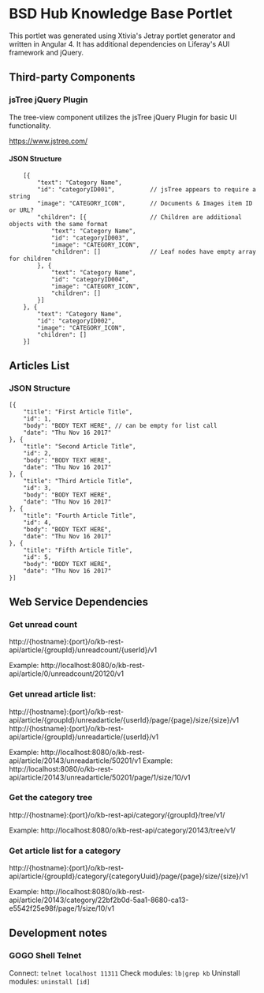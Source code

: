 # BSD Hub Knowledge Base Portlet

This portlet was generated using Xtivia's Jetray portlet generator and written in Angular 4. It has additional dependencies on Liferay's AUI framework and jQuery.

## Third-party Components

### jsTree jQuery Plugin

The tree-view component utilizes the jsTree jQuery Plugin for basic UI functionality.

https://www.jstree.com/

#### JSON Structure

```
    [{
        "text": "Category Name",
        "id": "categoryID001",          // jsTree appears to require a string
        "image": "CATEGORY_ICON",       // Documents & Images item ID or URL?
        "children": [{                  // Children are additional objects with the same format
            "text": "Category Name",
            "id": "categoryID003",
            "image": "CATEGORY_ICON",
            "children": []              // Leaf nodes have empty array for children
        }, {
            "text": "Category Name",
            "id": "categoryID004",
            "image": "CATEGORY_ICON",
            "children": []
        }]
    }, {
        "text": "Category Name",
        "id": "categoryID002",
        "image": "CATEGORY_ICON",
        "children": []
    }]
```

## Articles List

### JSON Structure
```
[{
	"title": "First Article Title",
	"id": 1,
	"body": "BODY TEXT HERE", // can be empty for list call
	"date": "Thu Nov 16 2017"
}, {
	"title": "Second Article Title",
	"id": 2,
	"body": "BODY TEXT HERE",
	"date": "Thu Nov 16 2017"
}, {
	"title": "Third Article Title",
	"id": 3,
	"body": "BODY TEXT HERE",
	"date": "Thu Nov 16 2017"
}, {
	"title": "Fourth Article Title",
	"id": 4,
	"body": "BODY TEXT HERE",
	"date": "Thu Nov 16 2017"
}, {
	"title": "Fifth Article Title",
	"id": 5,
	"body": "BODY TEXT HERE",
	"date": "Thu Nov 16 2017"
}]
```

## Web Service Dependencies

### Get unread count

http://{hostname}:{port}/o/kb-rest-api/article/{groupId}/unreadcount/{userId}/v1

Example: http://localhost:8080/o/kb-rest-api/article/0/unreadcount/20120/v1

### Get unread article list:

http://{hostname}:{port}/o/kb-rest-api/article/{groupId}/unreadarticle/{userId}/page/{page}/size/{size}/v1
http://{hostname}:{port}/o/kb-rest-api/article/{groupId}/unreadarticle/{userId}/v1

Example: http://localhost:8080/o/kb-rest-api/article/20143/unreadarticle/50201/v1
Example: http://localhost:8080/o/kb-rest-api/article/20143/unreadarticle/50201/page/1/size/10/v1

### Get the category tree

http://{hostname}:{port}/o/kb-rest-api/category/{groupId}/tree/v1/

Example: http://localhost:8080/o/kb-rest-api/category/20143/tree/v1/

### Get article list for a category

http://{hostname}:{port}/o/kb-rest-api/article/{groupId}/category/{categoryUuid}/page/{page}/size/{size}/v1

Example: http://localhost:8080/o/kb-rest-api/article/20143/category/22bf2b0d-5aa1-8680-ca13-e5542f25e98f/page/1/size/10/v1

## Development notes

### GOGO Shell Telnet
Connect: `telnet localhost 11311`
Check modules: `lb|grep kb`
Uninstall modules: `uninstall [id]`
